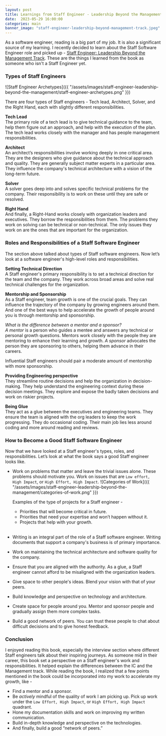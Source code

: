```yaml
---
layout: post
title: Learnings from Staff Engineer - Leadership Beyond the Management Track
date:  2023-05-29 16:00:00
categories: main
banner_image: "staff-engineer-leadership-beyond-management-track.jpeg"
---
```


As a software engineer, reading is a big part of my job. It is also a significant source of my learning. I recently decided to learn about the Staff Software Engineer role and picked up - [Staff Engineer: Leadership Beyond the Management Track](https://www.goodreads.com/book/show/56481725-staff-engineer). These are the things I learned from the book as someone who isn't a Staff Engineer yet.


### Types of Staff Engineers

![Staff Engineer Archetypes]({{ "/assets/images/staff-engineer-leadership-beyond-the-management/staff-engineer-archetypes.png" }})

There are four types of Staff engineers - Tech lead, Architect, Solver, and the Right Hand, each with slightly different responsibilities.

**Tech Lead**<br>
The primary role of a tech lead is to give technical guidance to the team, help them figure out an approach, and help with the execution of the plan. The tech lead works closely with the manager and has people management responsibilities.

**Architect**<br>
An architect’s responsibilities involve working deeply in one critical area. They are the designers who give guidance about the technical approach and quality. They are generally subject matter experts in a particular area. They influence the company's technical architecture with a vision of the long-term future.

**Solver**<br>
A solver goes deep into and solves specific technical problems for the company. Their responsibility is to work on these until they are safe or resolved.

**Right Hand**<br>
And finally, a Right-Hand works closely with organization leaders and executives. They borrow the responsibilities from them. The problems they work on solving can be technical or non-technical. The only issues they work on are the ones that are important for the organization.

### Roles and Responsibilities of a Staff Software Engineer
The section above talked about types of Staff software engineers. Now let’s look at a software engineer's high-level roles and responsibilities.

**Setting Technical Direction**<br>
A Staff engineer's primary responsibility is to set a technical direction for the team and the company. They work across broad areas and solve real technical challenges for the organization.

**Mentorship and Sponsorship**<br>
As a Staff engineer, team growth is one of the crucial goals. They can influence the trajectory of the company by growing engineers around them. And one of the best ways to help accelerate the growth of people around you is through mentorship and sponsorship.

_What is the difference between a mentor and a sponsor?_<br>
_A mentor_ is a person who guides a mentee and answers any technical or personal growth questions. Mentors work closely with the people they are mentoring to enhance their learning and growth.
_A sponsor_ advocates the person they are sponsoring to others, helping them advance in their careers.

Influential Staff engineers should pair a moderate amount of mentorship with more sponsorship.

**Providing Engineering perspective**<br>
They streamline routine decisions and help the organization in decision-making. They help understand the engineering context during these decision meetings. They explore and expose the badly taken decisions and work on riskier projects.

**Being Glue**<br>
They act as a glue between the executives and engineering teams. They ensure the team is aligned with the org leaders to keep the work progressing.
They do occasional coding. Their main job lies less around coding and more around reading and reviews.

### How to Become a Good Staff Software Engineer
Now that we have looked at a Staff engineer's types, roles, and responsibilities. Let’s look at what the book says a good Staff engineer looks like.

- Work on problems that matter and leave the trivial issues alone. These problems should motivate you. Work on issues that are `Low effort, High Impact`, or `High Effort, High Impact`.
    ![Categories of Work]({{ "/assets/images/staff-engineer-leadership-beyond-the-management/categories-of-work.png" }})

    Examples of the type of projects for a Staff engineer -
    - Priorities that will become critical in future.
    - Priorities that need your expertise and won’t happen without it.
    - Projects that help with your growth. <br><br>
  
- Writing is an integral part of the role of a Staff software engineer. Writing documents that support a company's business is of primary importance.
- Work on maintaining the technical architecture and software quality for the company.
- Ensure that you are aligned with the authority. As a glue, a Staff engineer cannot afford to be misaligned with the organization leaders.
- Give space to other people's ideas. Blend your vision with that of your peers.
- Build knowledge and perspective on technology and architecture.
- Create space for people around you. Mentor and sponsor people and gradually assign them more complex tasks.
- Build a good network of peers. You can trust these people to chat about difficult decisions and to give honest feedback.


### Conclusion
I enjoyed reading this book, especially the interview section where different Staff engineers talk about their inspiring journeys. As someone mid in their career, this book set a perspective on a Staff engineer's work and responsibilities. It helped explain the differences between the IC and the Management track. While reading the book, I realized that a few points mentioned in the book could be incorporated into my work to accelerate my growth, like -

- Find a mentor and a sponsor.
- Be *actively* mindful of the quality of work I am picking up. Pick up work under the `Low Effort, High Impact`, or `High Effort, High Impact` quadrant.
- Hone my documentation skills and work on improving my written communication.
- Build in-depth knowledge and perspective on the technologies.
- And finally, build a good “network of peers.”